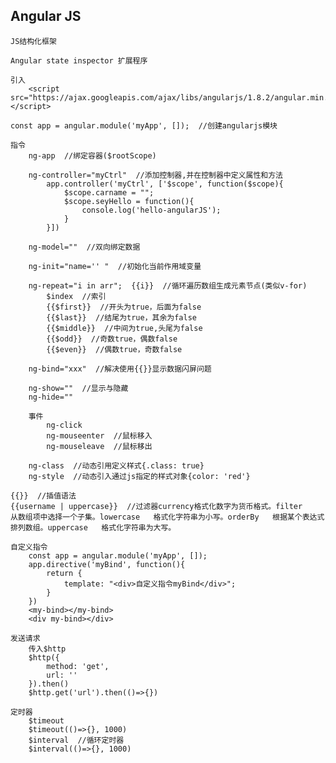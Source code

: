 ## Angular JS
    JS结构化框架

    Angular state inspector 扩展程序

    引入
        <script src="https://ajax.googleapis.com/ajax/libs/angularjs/1.8.2/angular.min.js"></script>

    const app = angular.module('myApp', []);  //创建angularjs模块

    指令
        ng-app  //绑定容器($rootScope)

        ng-controller="myCtrl"  //添加控制器,并在控制器中定义属性和方法
            app.controller('myCtrl', ['$scope', function($scope){
                $scope.carname = "";
                $scope.seyHello = function(){
                    console.log('hello-angularJS');
                }
            }])

        ng-model=""  //双向绑定数据

        ng-init="name='' "  //初始化当前作用域变量

        ng-repeat="i in arr";  {{i}}  //循环遍历数组生成元素节点(类似v-for)
            $index  //索引
            {{$first}}  //开头为true，后面为false
            {{$last}}  //结尾为true，其余为false
            {{$middle}}  //中间为true,头尾为false
            {{$odd}}  //奇数true，偶数false
            {{$even}}  //偶数true，奇数false

        ng-bind="xxx"  //解决使用{{}}显示数据闪屏问题

        ng-show=""  //显示与隐藏
        ng-hide=""

        事件
            ng-click
            ng-mouseenter  //鼠标移入
            ng-mouseleave  //鼠标移出

        ng-class  //动态引用定义样式{.class: true}
        ng-style  //动态引入通过js指定的样式对象{color: 'red'}

    {{}}  //插值语法
    {{username | uppercase}}  //过滤器currency格式化数字为货币格式。filter	从数组项中选择一个子集。lowercase	格式化字符串为小写。orderBy	根据某个表达式排列数组。uppercase	格式化字符串为大写。

    自定义指令
        const app = angular.module('myApp', []);
        app.directive('myBind', function(){
            return {
                template: "<div>自定义指令myBind</div>";
            }
        })
        <my-bind></my-bind>
        <div my-bind></div>

    发送请求
        传入$http
        $http({
            method: 'get',
            url: ''
        }).then()
        $http.get('url').then(()=>{})

    定时器
        $timeout
        $timeout(()=>{}, 1000)
        $interval  //循环定时器
        $interval(()=>{}, 1000)

    
